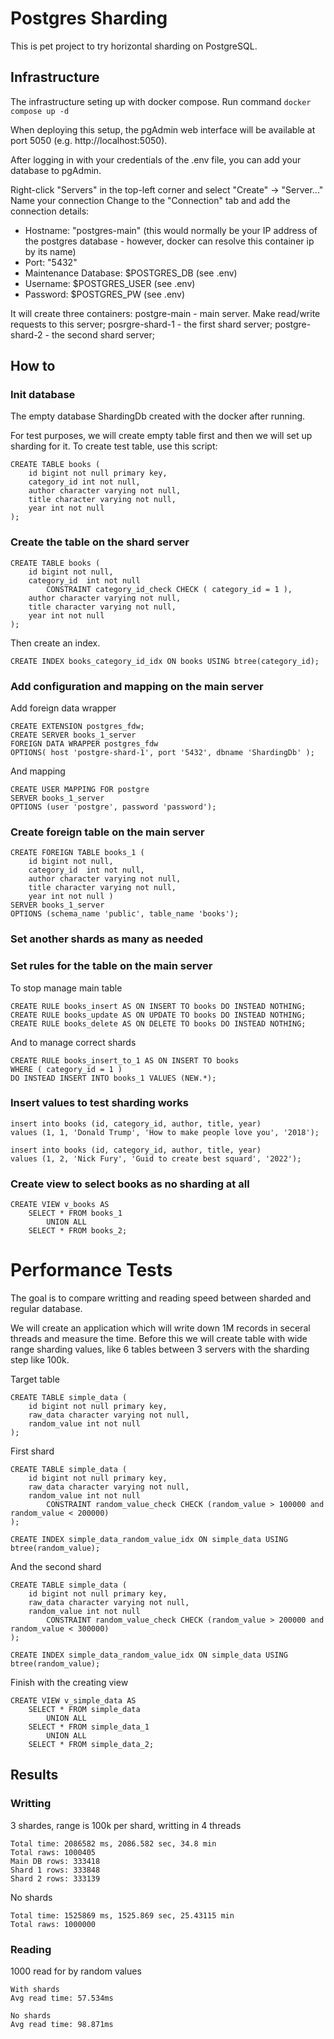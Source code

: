 # Postgres Sharding
This is pet project to try horizontal sharding on PostgreSQL.

## Infrastructure
The infrastructure seting up with docker compose. Run command
``` docker compose up -d ```

When deploying this setup, the pgAdmin web interface will be available at port 5050 (e.g. http://localhost:5050).

After logging in with your credentials of the .env file, you can add your database to pgAdmin.

Right-click "Servers" in the top-left corner and select "Create" -> "Server..."
Name your connection
Change to the "Connection" tab and add the connection details:
* Hostname: "postgres-main" (this would normally be your IP address of the postgres database - however, docker can resolve this container ip by its name)
* Port: "5432"
* Maintenance Database: $POSTGRES_DB (see .env)
* Username: $POSTGRES_USER (see .env)
* Password: $POSTGRES_PW (see .env)

It will create three containers: 
postgre-main - main server. Make read/write requests to this server;
posrgre-shard-1 - the first shard server;
postgre-shard-2 - the second shard server;

## How to

### Init database
The empty database ShardingDb created with the docker after running.

For test purposes, we will create empty table first and then we will set up sharding for it. 
To create test table, use this script:
```
CREATE TABLE books (
	id bigint not null primary key,
	category_id int not null,
	author character varying not null,
	title character varying not null,
	year int not null 
);
```

### Create the table on the shard server
```
CREATE TABLE books (
	id bigint not null,
	category_id  int not null
		CONSTRAINT category_id_check CHECK ( category_id = 1 ),
	author character varying not null,
	title character varying not null,
	year int not null
);
```

Then create an index.
```
CREATE INDEX books_category_id_idx ON books USING btree(category_id);
```

### Add configuration and mapping on the main server
Add foreign data wrapper
```
CREATE EXTENSION postgres_fdw;
CREATE SERVER books_1_server 
FOREIGN DATA WRAPPER postgres_fdw 
OPTIONS( host 'postgre-shard-1', port '5432', dbname 'ShardingDb' );
```

And mapping
```
CREATE USER MAPPING FOR postgre
SERVER books_1_server
OPTIONS (user 'postgre', password 'password');
```

### Create foreign table on the main server
```
CREATE FOREIGN TABLE books_1 (
	id bigint not null,
	category_id  int not null,
	author character varying not null,
	title character varying not null,
	year int not null )
SERVER books_1_server
OPTIONS (schema_name 'public', table_name 'books');
```

### Set another shards as many as needed

### Set rules for the table on the main server
To stop manage main table
```
CREATE RULE books_insert AS ON INSERT TO books DO INSTEAD NOTHING;
CREATE RULE books_update AS ON UPDATE TO books DO INSTEAD NOTHING;
CREATE RULE books_delete AS ON DELETE TO books DO INSTEAD NOTHING;
```

And to manage correct shards
```
CREATE RULE books_insert_to_1 AS ON INSERT TO books
WHERE ( category_id = 1 )
DO INSTEAD INSERT INTO books_1 VALUES (NEW.*);
```

### Insert values to test sharding works
```
insert into books (id, category_id, author, title, year)
values (1, 1, 'Donald Trump', 'How to make people love you', '2018');

insert into books (id, category_id, author, title, year)
values (1, 2, 'Nick Fury', 'Guid to create best squard', '2022');
```

### Create view to select books as no sharding at all
```
CREATE VIEW v_books AS
	SELECT * FROM books_1
		UNION ALL
	SELECT * FROM books_2;
```

# Performance Tests
The goal is to compare writting and reading speed between sharded and regular database.

We will create an application which will write down 1M records in seceral threads and measure the time.
Before this we will create table with wide range sharding values, like 6 tables between 3 servers with the sharding step like 100k.

Target table
```
CREATE TABLE simple_data (
	id bigint not null primary key,
	raw_data character varying not null,
	random_value int not null
);
```

First shard
```
CREATE TABLE simple_data (
	id bigint not null primary key,
	raw_data character varying not null,
	random_value int not null
		CONSTRAINT random_value_check CHECK (random_value > 100000 and random_value < 200000)
);

CREATE INDEX simple_data_random_value_idx ON simple_data USING btree(random_value);
```

And the second shard
```
CREATE TABLE simple_data (
	id bigint not null primary key,
	raw_data character varying not null,
	random_value int not null
		CONSTRAINT random_value_check CHECK (random_value > 200000 and random_value < 300000)
);

CREATE INDEX simple_data_random_value_idx ON simple_data USING btree(random_value);
```

Finish with the creating view
```
CREATE VIEW v_simple_data AS
	SELECT * FROM simple_data
		UNION ALL
	SELECT * FROM simple_data_1
		UNION ALL
	SELECT * FROM simple_data_2;
```

## Results

### Writting
3 shardes, range is 100k per shard, writting in 4 threads
```
Total time: 2086582 ms, 2086.582 sec, 34.8 min
Total raws: 1000405
Main DB rows: 333418
Shard 1 rows: 333848
Shard 2 rows: 333139
```

No shards
```
Total time: 1525869 ms, 1525.869 sec, 25.43115 min
Total raws: 1000000
```

### Reading
1000 read for by random values
```
With shards
Avg read time: 57.534ms

No shards
Avg read time: 98.871ms
```